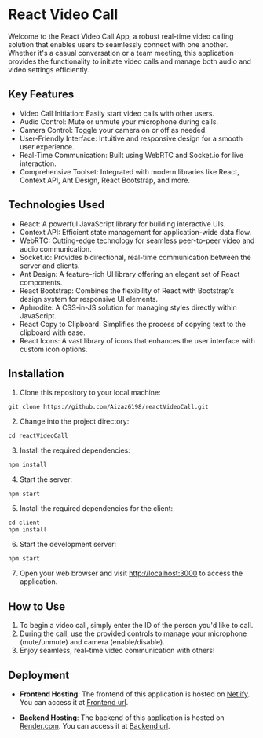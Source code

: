 # React Video Call

Welcome to the React Video Call App, a robust real-time video calling solution that enables users to seamlessly connect with one another. Whether it's a casual conversation or a team meeting, this application provides the functionality to initiate video calls and manage both audio and video settings efficiently.

## Key Features

- Video Call Initiation: Easily start video calls with other users.
- Audio Control: Mute or unmute your microphone during calls.
- Camera Control: Toggle your camera on or off as needed.
- User-Friendly Interface: Intuitive and responsive design for a smooth user experience.
- Real-Time Communication: Built using WebRTC and Socket.io for live interaction.
- Comprehensive Toolset: Integrated with modern libraries like React, Context API, Ant Design, React Bootstrap, and more.


## Technologies Used

- React: A powerful JavaScript library for building interactive UIs.
- Context API: Efficient state management for application-wide data flow.
- WebRTC: Cutting-edge technology for seamless peer-to-peer video and audio communication.
- Socket.io: Provides bidirectional, real-time communication between the server and clients.
- Ant Design: A feature-rich UI library offering an elegant set of React components.
- React Bootstrap: Combines the flexibility of React with Bootstrap’s design system for responsive UI elements.
- Aphrodite: A CSS-in-JS solution for managing styles directly within JavaScript.
- React Copy to Clipboard: Simplifies the process of copying text to the clipboard with ease.
- React Icons: A vast library of icons that enhances the user interface with custom icon options.

## Installation

1. Clone this repository to your local machine:

```
git clone https://github.com/Aizaz6198/reactVideoCall.git
```

2. Change into the project directory:

```
cd reactVideoCall
```

3. Install the required dependencies:

```
npm install
```

4. Start the server:

```
npm start
```

5. Install the required dependencies for the client:

```
cd client
npm install
```

6. Start the development server:

```
npm start
```

7. Open your web browser and visit [http://localhost:3000](http://localhost:3000) to access the application.

## How to Use

1. To begin a video call, simply enter the ID of the person you'd like to call.
2. During the call, use the provided controls to manage your microphone (mute/unmute) and camera (enable/disable).
3. Enjoy seamless, real-time video communication with others!


## Deployment

- **Frontend Hosting**: The frontend of this application is hosted on [Netlify](https://www.netlify.com/). You can access it at [Frontend url]("https://videocall001.netlify.app/).

- **Backend Hosting**: The backend of this application is hosted on [Render.com](https://render.com/). You can access it at [Backend url](https://reactvideocall-f09j.onrender.com).